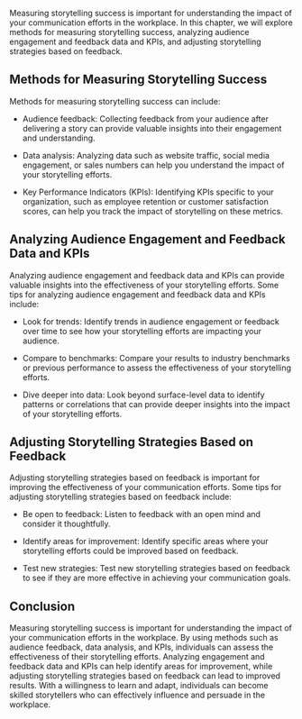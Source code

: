 
Measuring storytelling success is important for understanding the impact of your communication efforts in the workplace. In this chapter, we will explore methods for measuring storytelling success, analyzing audience engagement and feedback data and KPIs, and adjusting storytelling strategies based on feedback.

Methods for Measuring Storytelling Success
------------------------------------------

Methods for measuring storytelling success can include:

* Audience feedback: Collecting feedback from your audience after delivering a story can provide valuable insights into their engagement and understanding.

* Data analysis: Analyzing data such as website traffic, social media engagement, or sales numbers can help you understand the impact of your storytelling efforts.

* Key Performance Indicators (KPIs): Identifying KPIs specific to your organization, such as employee retention or customer satisfaction scores, can help you track the impact of storytelling on these metrics.

Analyzing Audience Engagement and Feedback Data and KPIs
--------------------------------------------------------

Analyzing audience engagement and feedback data and KPIs can provide valuable insights into the effectiveness of your storytelling efforts. Some tips for analyzing audience engagement and feedback data and KPIs include:

* Look for trends: Identify trends in audience engagement or feedback over time to see how your storytelling efforts are impacting your audience.

* Compare to benchmarks: Compare your results to industry benchmarks or previous performance to assess the effectiveness of your storytelling efforts.

* Dive deeper into data: Look beyond surface-level data to identify patterns or correlations that can provide deeper insights into the impact of your storytelling efforts.

Adjusting Storytelling Strategies Based on Feedback
---------------------------------------------------

Adjusting storytelling strategies based on feedback is important for improving the effectiveness of your communication efforts. Some tips for adjusting storytelling strategies based on feedback include:

* Be open to feedback: Listen to feedback with an open mind and consider it thoughtfully.

* Identify areas for improvement: Identify specific areas where your storytelling efforts could be improved based on feedback.

* Test new strategies: Test new storytelling strategies based on feedback to see if they are more effective in achieving your communication goals.

Conclusion
----------

Measuring storytelling success is important for understanding the impact of your communication efforts in the workplace. By using methods such as audience feedback, data analysis, and KPIs, individuals can assess the effectiveness of their storytelling efforts. Analyzing engagement and feedback data and KPIs can help identify areas for improvement, while adjusting storytelling strategies based on feedback can lead to improved results. With a willingness to learn and adapt, individuals can become skilled storytellers who can effectively influence and persuade in the workplace.

